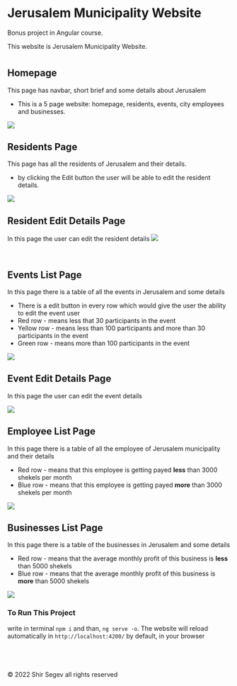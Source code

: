 # **Jerusalem Municipality Website**

Bonus project in Angular course.

This website is Jerusalem Municipality Website.


#

## Homepage

This page has navbar, short brief and some details about Jerusalem

- This is a 5 page website: homepage, residents, events, city employees and businesses.

<img src="./src/app/images/homepage.jpeg">

<br>

## Residents Page

This page has all the residents of Jerusalem and their details.

- by clicking the Edit button the user will be able to edit the resident details.
<img src="./src/app/images/residents%20list.jpeg">

<br>

## Resident Edit Details Page

In this page the user can edit the resident details
<img src="./src/app/images/edit%20resident.jpeg">

<br>

## Events List Page

In this page there is a table of all the events in Jerusalem and some details

- There is a edit button in every row which would give the user the ability to edit the event user
- Red row - means less that 30 participants in the event
- Yellow row - means less than 100 participants and more than 30 participants in the event
- Green row - means more than 100 participants in the event

<img src="./src/app/images/events%20list.jpeg">

<br>

## Event Edit Details Page

In this page the user can edit the event details

<img src="./src/app/images/edit%20event.jpeg">

<br>

## Employee List Page

In this page there is a table of all the employee of Jerusalem municipality and their details

- Red row - means that this employee is getting payed **less** than 3000 shekels per month
- Blue row - means that this employee is getting payed **more** than 3000 shekels per month

<img src="./src/app/images/employees%20list.jpeg">

<br>

## Businesses List Page

In this page there is a table of the businesses in Jerusalem and some details

- Red row - means that the average monthly profit of this business is **less** than 5000 shekels
- Blue row - means that the average monthly profit of this business is **more** than 5000 shekels


<img src="./src/app/images/businesses%20list.jpeg">

<br>

### **To Run This Project**

write in terminal `npm i` and than, `ng serve -o`. The website will reload automatically in `http://localhost:4200/` by default, in your browser

<br>

#

&copy; 2022 Shir Segev all rights reserved
